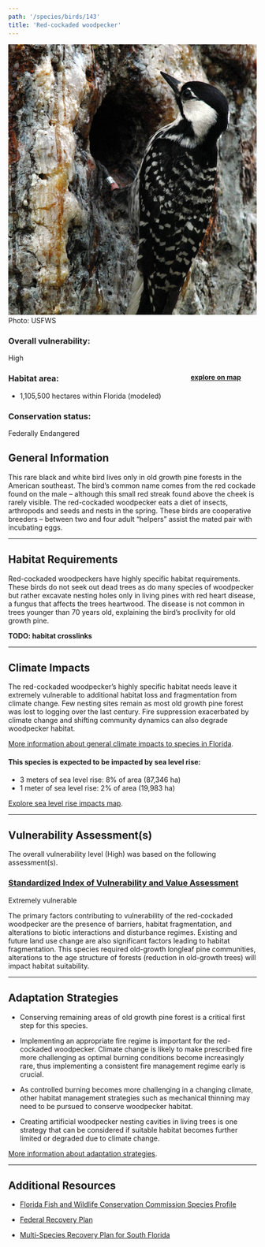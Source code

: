 ```yaml
---
path: '/species/birds/143'
title: 'Red-cockaded woodpecker'
---
```


<content-header icon="perching_birds" title="Red-cockaded woodpecker" subtitle="Picoides borealis">
</content-header>

<div id="TopSection">

<div class="header-photo"><img src="143.jpg" alt="Photo for 143"/>
<figcaption>Photo: USFWS</figcaption></div>

<div>

### Overall vulnerability:

<div class="vulnerability vulnerability-high">High</div>

<h3>Habitat area: 
<a href="/species/birds/143/map" style="float:right;font-size:smaller;margin-right: 2rem;">
<fa-icon name="map"></fa-icon>
explore on map
</a>
</h3>

-   1,105,500 hectares within Florida (modeled)


### Conservation status:

Federally Endangered

</div>
</div>

## General Information

This rare black and white bird lives only in old growth pine forests in the American southeast.  The bird’s common name comes from the red cockade found on the male – although this small red streak found above the cheek is rarely visible.  The red-cockaded woodpecker eats a diet of insects, arthropods and seeds and nests in the spring.  These birds are cooperative breeders – between two and four adult “helpers” assist the mated pair with incubating eggs.

<hr />

## Habitat Requirements

Red-cockaded woodpeckers have highly specific habitat requirements.  These birds do not seek out dead trees as do many species of woodpecker but rather excavate nesting holes only in living pines with red heart disease, a fungus that affects the trees heartwood.  The disease is not common in trees younger than 70 years old, explaining the bird’s proclivity for old growth pine.

**TODO: habitat crosslinks**

<hr />

## Climate Impacts

The red-cockaded woodpecker’s highly specific habitat needs leave it extremely vulnerable to additional habitat loss and fragmentation from climate change.  Few nesting sites remain as most old growth pine forest was lost to logging over the last century.  Fire suppression exacerbated by climate change and shifting community dynamics can also degrade woodpecker habitat.

[More information about general climate impacts to species in Florida](/impacts/species).


#### This species is expected to be impacted by sea level rise:

- 3 meters of sea level rise: 8% of area (87,346 ha)
- 1 meter of sea level rise: 2% of area (19,983 ha)

[Explore sea level rise impacts map](/species/birds/143/map).


<hr />

## Vulnerability Assessment(s)

The overall vulnerability level (High) was based on the following assessment(s).
#### 
<div class="vulnerability-header">
<h3><a href="/impacts/vulnerability/sivva/species">Standardized Index of Vulnerability and Value Assessment</a></h3>
<div class="vulnerability vulnerability-extreme">Extremely vulnerable</div>
</div> 

The primary factors contributing to vulnerability of the red-cockaded woodpecker are the presence of barriers, habitat fragmentation, and alterations to biotic interactions and disturbance regimes.  Existing and future land use change are also significant factors leading to habitat fragmentation.  This species required old-growth longleaf pine communities, alterations to the age structure of forests (reduction in old-growth trees) will impact habitat suitability.


<hr />

## Adaptation Strategies

- Conserving remaining areas of old growth pine forest is a critical first step for this species.

- Implementing an appropriate fire regime is important for the red-cockaded woodpecker.  Climate change is likely to make prescribed fire more challenging as optimal burning conditions become increasingly rare, thus implementing a consistent fire management regime early is crucial.

- As controlled burning becomes more challenging in a changing climate, other habitat management strategies such as mechanical thinning may need to be pursued to conserve woodpecker habitat.

- Creating artificial woodpecker nesting cavities in living trees is one strategy that can be considered if suitable habitat becomes further limited or degraded due to climate change.

[More information about adaptation strategies](/strategies).

<hr />


## Additional Resources

- [Florida Fish and Wildlife Conservation Commission Species Profile](https://myfwc.com/wildlifehabitats/profiles/birds/woodpeckers/red-cockaded-woodpecker/)

- [Federal Recovery Plan](https://www.fws.gov/rcwrecovery/files/RecoveryPlan/finalrecoveryplan.pdf)

- [Multi-Species Recovery Plan for South Florida](https://ecos.fws.gov/docs/recovery_plan/sfl_msrp/SFL_MSRP_Species.pdf)

